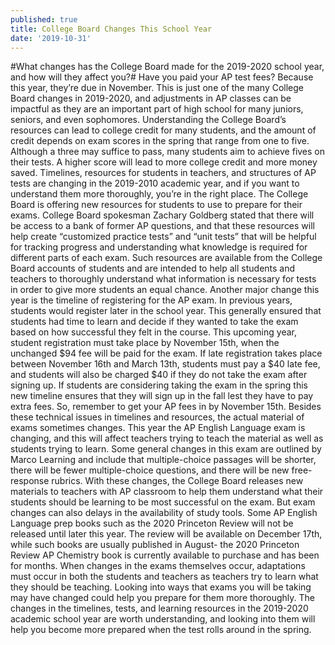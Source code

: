 ```yaml
---
published: true
title: College Board Changes This School Year
date: '2019-10-31'
---
```

#What changes has the College Board made for the 2019-2020 school year, and how will they affect you?#
Have you paid your AP test fees? Because this year, they’re due in November. This is just one of the many College Board changes in 2019-2020, and adjustments in AP classes can be impactful as they are an important part of high school for many juniors, seniors, and even sophomores. Understanding the College Board’s resources can lead to college credit for many students, and the amount of credit depends on exam scores in the spring that range from one to five. Although a three may suffice to pass, many students aim to achieve fives on their tests. A higher score will lead to more college credit and more money saved.
Timelines, resources for students in teachers, and structures of AP tests are changing in the 2019-2010 academic year, and if you want to understand them more thoroughly, you’re in the right place.
The College Board is offering new resources for students to use to prepare for their exams. College Board spokesman Zachary Goldberg stated that there will be access to a bank of former AP questions, and that these resources will help create “customized practice tests” and “unit tests” that will be helpful for tracking progress and understanding what knowledge is required for different parts of each exam.
Such resources are available from the College Board accounts of students and are intended to help all students and teachers to thoroughly understand what information is necessary for tests in order to give more students an equal chance.
Another major change this year is the timeline of registering for the AP exam. In previous years, students would register later in the school year. This generally ensured that students had time to learn and decide if they wanted to take the exam based on how successful they felt in the course.
This upcoming year, student registration must take place by November 15th, when the unchanged $94 fee will be paid for the exam. If late registration takes place between November 16th and March 13th, students must pay a $40 late fee, and students will also be charged $40 if they do not take the exam after signing up.
If students are considering taking the exam in the spring this new timeline ensures that they will sign up in the fall lest they have to pay extra fees. So, remember to get your AP fees in by November 15th.
Besides these technical issues in timelines and resources, the actual material of exams sometimes changes. This year the AP English Language exam is changing, and this will affect teachers trying to teach the material as well as students trying to learn.
Some general changes in this exam are outlined by Marco Learning and include that multiple-choice passages will be shorter, there will be fewer multiple-choice questions, and there will be new free-response rubrics. With these changes, the College Board releases new materials to teachers with AP classroom to help them understand what their students should be learning to be most successful on the exam.
But exam changes can also delays in the availability of study tools. Some AP English Language prep books such as the 2020 Princeton Review will not be released until later this year. The review will be available on December 17th, while such books are usually published in August- the 2020 Princeton Review AP Chemistry book is currently available to purchase and has been for months.
When changes in the exams themselves occur, adaptations must occur in both the students and teachers as teachers try to learn what they should be teaching. Looking into ways that exams you will be taking may have changed could help you prepare for them more thoroughly.
The changes in the timelines, tests, and learning resources in the 2019-2020 academic school year are worth understanding, and looking into them will help you become more prepared when the test rolls around in the spring. 
